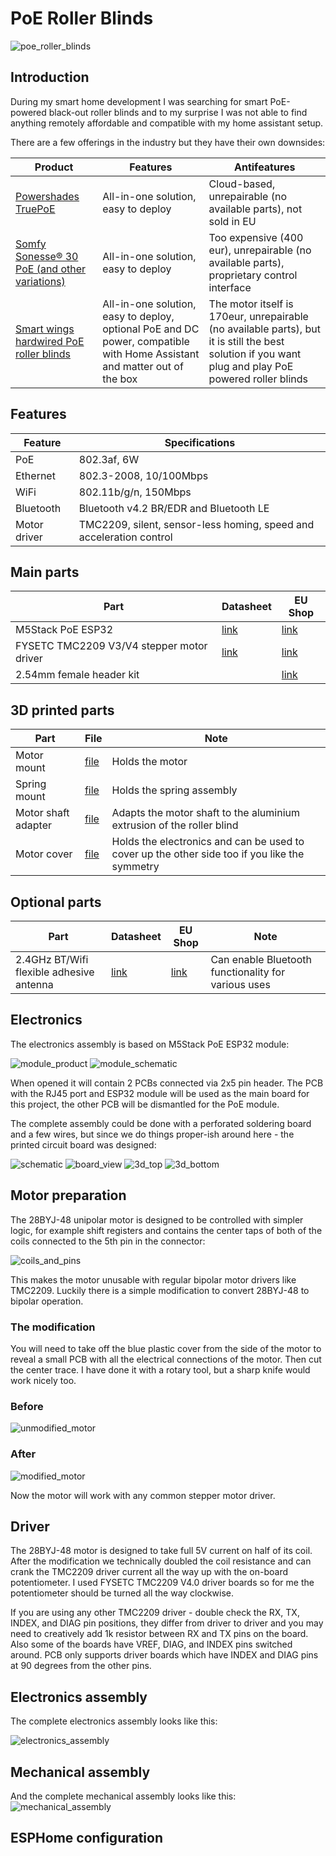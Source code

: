 # PoE Roller Blinds

![poe_roller_blinds](/units/roller_blinds/assets/cad_assembly.png "Assembly")

## Introduction

During my smart home development I was searching for smart PoE-powered black-out roller blinds and to my surprise I was not able to find anything remotely affordable and compatible with my home assistant setup.

There are a few offerings in the industry but they have their own downsides:

| Product                                                                                                                         | Features                                                                                                                 | Antifeatures                                                                                                                                         |
|---------------------------------------------------------------------------------------------------------------------------------|--------------------------------------------------------------------------------------------------------------------------|------------------------------------------------------------------------------------------------------------------------------------------------------|
| [Powershades TruePoE](https://powershades.com/truepoe)                                                                          | All-in-one solution, easy to deploy                                                                                      | Cloud-based, unrepairable (no available parts), not sold in EU                                                                                       |
| [Somfy Sonesse® 30 PoE (and other variations)]()                                                                                | All-in-one solution, easy to deploy                                                                                      | Too expensive (400 eur), unrepairable (no available parts), proprietary control interface                                                            |
| [Smart wings hardwired PoE roller blinds](https://www.smartwingshome.com/pages/the-worlds-first-poe-matter-over-ethernet-motor) | All-in-one solution, easy to deploy, optional PoE and DC power, compatible with Home Assistant and matter out of the box | The motor itself is 170eur, unrepairable (no available parts), but it is still the best solution if you want plug and play PoE powered roller blinds |

## Features

| Feature      | Specifications                                                      |
|--------------|---------------------------------------------------------------------|
| PoE          | 802.3af, 6W                                                         |
| Ethernet     | 802.3-2008, 10/100Mbps                                              |
| WiFi         | 802.11b/g/n, 150Mbps                                                |
| Bluetooth    | Bluetooth v4.2 BR/EDR and Bluetooth LE                              |
| Motor driver | TMC2209, silent, sensor-less homing, speed and acceleration control |

## Main parts

| Part                                      | Datasheet                                                                   | EU Shop                                                                                                       |
|-------------------------------------------|-----------------------------------------------------------------------------|---------------------------------------------------------------------------------------------------------------|
| M5Stack PoE ESP32                         | [link](/units/roller_blinds/assets/docs/poesp32.pdf)                        | [link](https://eu.mouser.com/ProductDetail/M5Stack/U138?qs=vvQtp7zwQdPAxf%252BUv9YNIg%3D%3D)                  |
| FYSETC TMC2209 V3/V4 stepper motor driver | [link](/units/roller_blinds/assets/docs/Silent2209%20-%20FYSETC%20WIKI.pdf) | [link](https://www.amazon.de/-/en/Printer-Upgrade-Microsteps-Motherboard-Controller/dp/B07Z8QP8M9/ref=sr_1_3) |
| 2.54mm female header kit                  |                                                                             | [link](https://www.amazon.de/-/en/Straight-Connector-Assortment-Arduino-Prototype/dp/B07Q1XBGFB/ref=sr_1_2)   |

## 3D printed parts

| Part                | File                                                                          | Note                                                                                          |
|---------------------|-------------------------------------------------------------------------------|-----------------------------------------------------------------------------------------------|
| Motor mount         | [file](/units/roller_blinds/assets/cad_files/for_printing/28byj-48_mount.3mf) | Holds the motor                                                                               |
| Spring mount        | [file](/units/roller_blinds/assets/cad_files/for_printing/spring_mount.3mf)   | Holds the spring assembly                                                                     |
| Motor shaft adapter | [file](/units/roller_blinds/assets/cad_files/for_printing/motor_adapter.3mf)  | Adapts the motor shaft to the aluminium extrusion of the roller blind                         |
| Motor cover         | [file](/units/roller_blinds/assets/cad_files/for_printing/motor_cover.3mf)    | Holds the electronics and can be used to cover up the other side too if you like the symmetry |

## Optional parts

| Part                                     | Datasheet                                                                     | EU Shop                                                                                                  | Note                                                |
|------------------------------------------|-------------------------------------------------------------------------------|----------------------------------------------------------------------------------------------------------|-----------------------------------------------------|
| 2.4GHz BT/Wifi flexible adhesive antenna | [link](/units/roller_blinds/assets/Amphenol_04262021_PIOV0MSNRBA-2306519.pdf) | [link](https://eu.mouser.com/ProductDetail/Amphenol-SAA/PIOV0MSNRBA-100?qs=GedFDFLaBXF5eAFxhrTnpw%3D%3D) | Can enable Bluetooth functionality for various uses |

## Electronics

The electronics assembly is based on M5Stack PoE ESP32 module:

![module_product](/units/roller_blinds/assets/poesp32_01.png "M5Stack PoE ESP32")
![module_schematic](/units/roller_blinds/assets/SCH_UNIT-PoESP32_sch_01.png "M5Stack PoE ESP32 schematic")

When opened it will contain 2 PCBs connected via 2x5 pin header. The PCB with the RJ45 port and ESP32 module will be used as the main board for this project, the other PCB will be dismantled for the PoE module.

The complete assembly could be done with a perforated soldering board and a few wires, but since we do things proper-ish around here - the printed circuit board was designed:

![schematic](/units/roller_blinds/assets/poe_roller_blind_controller_schematic.png "Schematic")
![board_view](/units/roller_blinds/assets/poe_roller_blind_controller_pcb.png "Board view")
![3d_top](/units/roller_blinds/assets/roller_blind_controller_3d_top.png "3D top view")
![3d_bottom](/units/roller_blinds/assets/roller_blind_controller_3d_bottom.png "3D bottom view")

## Motor preparation

The 28BYJ-48 unipolar motor is designed to be controlled with simpler logic, for example shift registers and contains the center taps of both of the coils connected to the 5th pin in the connector:

![coils_and_pins](/units/roller_blinds/assets/28BYJ-48-stepper-motor-coils.jpg "Coil and cable pin connections")

This makes the motor unusable with regular bipolar motor drivers like TMC2209. Luckily there is a simple modification to convert 28BYJ-48 to bipolar operation.

### The modification

You will need to take off the blue plastic cover from the side of the motor to reveal a small PCB with all the electrical connections of the motor. Then cut the center trace. I have done it with a rotary tool, but a sharp knife would work nicely too.

### Before

![unmodified_motor](/units/roller_blinds/assets/unmodified_28BYJ-48.jpg "Unmodified 28BYJ-48")

### After

![modified_motor](/units/roller_blinds/assets/modified_28BYJ-48.jpg "Modified 28BYJ-48")

Now the motor will work with any common stepper motor driver.

## Driver

The 28BYJ-48 motor is designed to take full 5V current on half of its coil. After the modification we technically doubled the coil resistance and can crank the TMC2209 driver current all the way up with the on-board potentiometer. I used FYSETC TMC2209 V4.0 driver boards so for me the potentiometer should be turned all the way clockwise.

If you are using any other TMC2209 driver - double check the RX, TX, INDEX, and DIAG pin positions, they differ from driver to driver and you may need to creatively add 1k resistor between RX and TX pins on the board. Also some of the boards have VREF, DIAG, and INDEX pins switched around. PCB only supports driver boards which have INDEX and DIAG pins at 90 degrees from the other pins.

## Electronics assembly

The complete electronics assembly looks like this:

![electronics_assembly](/units/roller_blinds/assets/electronics_compartment.png "Electronics assembly")

## Mechanical assembly

And the complete mechanical assembly looks like this:
![mechanical_assembly](/units/roller_blinds/assets/cad_assembly.png "Mechanical assembly")

## ESPHome configuration


